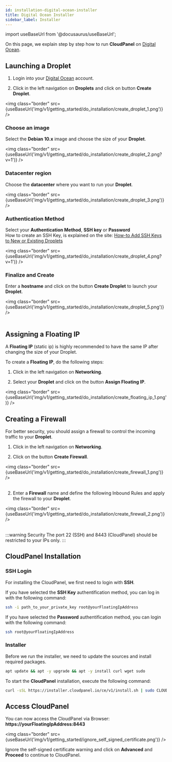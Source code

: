 ```yaml
---
id: installation-digital-ocean-installer
title: Digital Ocean Installer
sidebar_label: Installer
---
```


import useBaseUrl from '@docusaurus/useBaseUrl';

On this page, we explain step by step how to run **CloudPanel** on [Digital Ocean](https://www.digitalocean.com/).

## Launching a Droplet

1) Login into your [Digital Ocean](https://cloud.digitalocean.com/login) account. <br />

2) Click in the left navigation on **Droplets** and click on button **Create Droplet**.

<img class="border" src={useBaseUrl('img/v1/getting_started/do_installation/create_droplet_1.png')} />

### Choose an image

Select the **Debian 10.x** image and choose the size of your **Droplet**.

<img class="border" src={useBaseUrl('img/v1/getting_started/do_installation/create_droplet_2.png?v=1')} />

### Datacenter region

Choose the **datacenter** where you want to run your **Droplet**.

<img class="border" src={useBaseUrl('img/v1/getting_started/do_installation/create_droplet_3.png')} /> 

### Authentication Method

Select your **Authentication Method**, **SSH key** or **Password** <br />
How to create an SSH Key, is explained on the site: [How-to Add SSH Keys to New or Existing Droplets](https://www.digitalocean.com/docs/droplets/how-to/add-ssh-keys/)

<img class="border" src={useBaseUrl('img/v1/getting_started/do_installation/create_droplet_4.png?v=1')} />

### Finalize and Create

Enter a **hostname** and click on the button **Create Droplet** to launch your **Droplet**.

<img class="border" src={useBaseUrl('img/v1/getting_started/do_installation/create_droplet_5.png')} /> <br /><br />

## Assigning a Floating IP

A **Floating IP** (static ip) is highly recommended to have the same IP after changing the size of your Droplet.

To create a **Floating IP**, do the following steps:

1) Click in the left navigation on **Networking**.

2) Select your **Droplet** and click on the button **Assign Floating IP**.

<img class="border" src={useBaseUrl('img/v1/getting_started/do_installation/create_floating_ip_1.png')} />

## Creating a Firewall

For better security, you should assign a firewall to control the incoming traffic to your **Droplet**.

1) Click in the left navigation on **Networking**.

2) Click on the button **Create Firewall**.

<img class="border" src={useBaseUrl('img/v1/getting_started/do_installation/create_firewall_1.png')} /> <br /><br />

2) Enter a **Firewall** name and define the following Inbound Rules and apply the firewall to your **Droplet**.

<img class="border" src={useBaseUrl('img/v1/getting_started/do_installation/create_firewall_2.png')} /> <br /><br />

:::warning Security
The port 22 (SSH) and 8443 (CloudPanel) should be restricted to your IPs only.
:::

## CloudPanel Installation

### SSH Login

For installing the CloudPanel, we first need to login with **SSH**.

If you have selected the **SSH Key** authentification method, you can log in with the following command:

```bash
ssh -i path_to_your_private_key root@yourFloatingIpAddress
```

If you have selected the **Password** authentification method, you can login with the following command:

```bash
ssh root@yourFloatingIpAddress
```

### Installer

Before we run the installer, we need to update the sources and install required packages.

```bash
apt update && apt -y upgrade && apt -y install curl wget sudo
```

To start the **CloudPanel** installation, execute the following command:

```bash
curl -sSL https://installer.cloudpanel.io/ce/v1/install.sh | sudo CLOUD=do bash
```

## Access CloudPanel

You can now access the CloudPanel via Browser: **https://yourFloatingIpAddress:8443**

<img class="border" src={useBaseUrl('img/v1/getting_started/ignore_self_signed_certificate.png')} />

Ignore the self-signed certificate warning and click on **Advanced** and **Proceed** to continue to CloudPanel.
